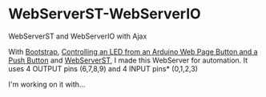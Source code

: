 # WebServerST-WebServerIO
WebServerST and WebServerIO with Ajax

With [Bootstrap](http://getbootstrap.com/), [Controlling an LED from an Arduino Web Page Button and a Push Button](http://startingelectronics.org/articles/arduino/switch-and-web-page-button-LED-control/) and [WebServerST](http://playground.arduino.cc/Code/WebServerST?action=sourceblock&num=2), I made this WebServer for automation.
It uses 4 OUTPUT pins (6,7,8,9) and 4 INPUT pins* (0,1,2,3)

I'm working on it with...
